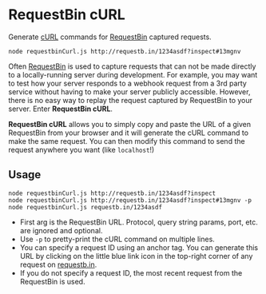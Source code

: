 # RequestBin cURL

Generate [cURL](https://curl.haxx.se/) commands for [RequestBin](http://requestb.in) captured requests.

```
node requestbinCurl.js http://requestb.in/1234asdf?inspect#13mgnv
```

Often [RequestBin](http://requestb.in) is used to capture requests that can not be made directly to a locally-running server during development. For example, you may want to test how your server responds to a webhook request from a 3rd party service without having to make your server publicly accessible. However, there is no easy way to replay the request captured by RequestBin to your server. Enter **RequestBin cURL**.

**RequestBin cURL** allows you to simply copy and paste the URL of a given RequestBin from your browser and it will generate the cURL command to make the same request. You can then modify this command to send the request anywhere you want (like `localhost`!)


## Usage
```
node requestbinCurl.js http://requestb.in/1234asdf?inspect
node requestbinCurl.js http://requestb.in/1234asdf?inspect#13mgnv -p
node requestbinCurl.js requestb.in/1234asdf
```

- First arg is the RequestBin URL. Protocol, query string params, port, etc. are ignored and optional.
- Use `-p` to pretty-print the cURL command on multiple lines.
- You can specify a request ID using an anchor tag. You can generate this URL by clicking on the little blue link icon in the top-right corner of any request on [requestb.in](http://requestb.in).
- If you do not specify a request ID, the most recent request from the RequestBin is used.